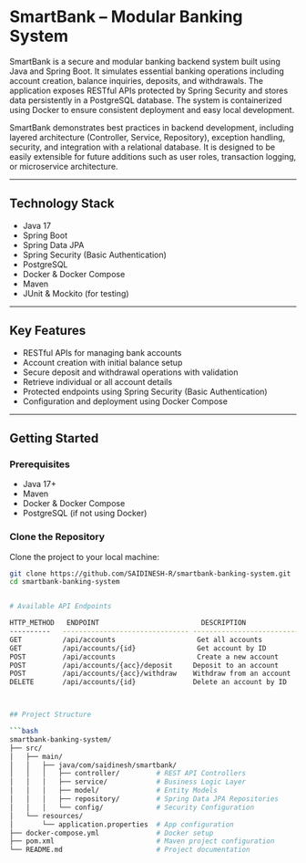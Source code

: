 # SmartBank – Modular Banking System

SmartBank is a secure and modular banking backend system built using Java and Spring Boot. It simulates essential banking operations including account creation, balance inquiries, deposits, and withdrawals. The application exposes RESTful APIs protected by Spring Security and stores data persistently in a PostgreSQL database. The system is containerized using Docker to ensure consistent deployment and easy local development.

SmartBank demonstrates best practices in backend development, including layered architecture (Controller, Service, Repository), exception handling, security, and integration with a relational database. It is designed to be easily extensible for future additions such as user roles, transaction logging, or microservice architecture.

---

## Technology Stack

- Java 17
- Spring Boot
- Spring Data JPA
- Spring Security (Basic Authentication)
- PostgreSQL
- Docker & Docker Compose
- Maven
- JUnit & Mockito (for testing)

---

## Key Features

- RESTful APIs for managing bank accounts
- Account creation with initial balance setup
- Secure deposit and withdrawal operations with validation
- Retrieve individual or all account details
- Protected endpoints using Spring Security (Basic Authentication)
- Configuration and deployment using Docker Compose

---

## Getting Started

### Prerequisites

- Java 17+
- Maven
- Docker & Docker Compose
- PostgreSQL (if not using Docker)

### Clone the Repository

Clone the project to your local machine:

```bash
git clone https://github.com/SAIDINESH-R/smartbank-banking-system.git
cd smartbank-banking-system


# Available API Endpoints

HTTP_METHOD   ENDPOINT                         DESCRIPTION
----------   ------------------------------- ------------------------------------
GET          /api/accounts                    Get all accounts
GET          /api/accounts/{id}               Get account by ID
POST         /api/accounts                    Create a new account
POST         /api/accounts/{acc}/deposit     Deposit to an account
POST         /api/accounts/{acc}/withdraw    Withdraw from an account
DELETE       /api/accounts/{id}              Delete an account by ID



## Project Structure

```bash
smartbank-banking-system/
├── src/
│   ├── main/
│   │   ├── java/com/saidinesh/smartbank/
│   │   │   ├── controller/         # REST API Controllers
│   │   │   ├── service/            # Business Logic Layer
│   │   │   ├── model/              # Entity Models
│   │   │   ├── repository/         # Spring Data JPA Repositories
│   │   │   └── config/             # Security Configuration
│   └── resources/
│       └── application.properties  # App configuration
├── docker-compose.yml              # Docker setup
├── pom.xml                         # Maven project configuration
└── README.md                       # Project documentation
